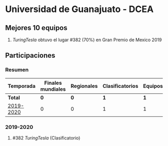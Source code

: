 # Universidad de Guanajuato - DCEA

## Mejores 10 equipos

1. _TuringTesla_ obtuvo el lugar #382 (70%) en Gran Premio de Mexico 2019

## Participaciones

### Resumen

| Temporada | Finales mundiales | Regionales | Clasificatorios | Equipos |
| --- | --- | --- | --- | --- |
| **Total** | **0** | **0** | **1** | **1** |
| [2019-2020](#2019-2020) | 0 | 0 | 1 | 1 |

### 2019-2020

1. #382 _TuringTesla_ (Clasificatorio)



